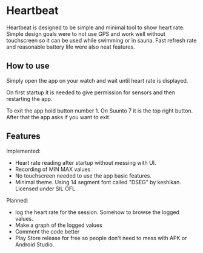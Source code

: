 # Heartbeat
Heartbeat is designed to be simple and minimal tool to show heart rate.
Simple design goals were to not use GPS and work well without touchscreen so it can be used while swimming or in sauna. Fast refresh rate and reasonable battery life were also neat features.

## How to use
Simply open the app on your watch and wait until heart rate is displayed.

On first startup it is needed to give permission for sensors and then restarting the app.

To exit the app hold button number 1. On Suunto 7 it is the top right button. After that the app asks if you want to exit.

## Features
Implemented:
* Heart rate reading after startup without messing with UI.
* Recording of MIN MAX values
* No touchscreen needed to use the app basic features.
* Minimal theme. Using 14 segment font called "DSEG" by keshikan. Licensed under SIL OFL

Planned:
* log the heart rate for the session. Somehow to browse the logged values.
* Make a graph of the logged values
* Comment the code better
* Play Store release for free so people don't need to mess with APK or Android Studio.
